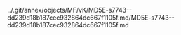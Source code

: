../.git/annex/objects/MF/vK/MD5E-s7743--dd239d18b187cec932864dc667f1105f.md/MD5E-s7743--dd239d18b187cec932864dc667f1105f.md